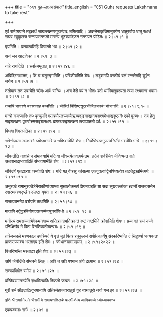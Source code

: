 +++
title = "०५१ गुह-लक्ष्मणसंवादः"
title_english = "051 Guha requests Lakshmana to take rest"

+++


एवं रामे शयाने तद्रक्षार्थं जाग्रल्लक्ष्मणगुहसंवादः तमित्यादि ।
अदम्भेनाकृत्रिमानुरागेण भ्रातुरर्थाय भ्रातू रक्षार्थं राघवं रघुकुलजं
सन्तापसन्तप्तो रामस्य भूशय्यादिजेन सन्तापेन पीडितः  ॥  २।५१।१  ॥   

  

इयमिति । प्रत्याश्वसिहि विश्रान्तो भव  ॥  २।५१।२  ॥   

  

अयं जन आटविकः  ॥  २।५१।३  ॥   

  

नहि रामादिति । सर्वात्मभूतात्  ॥  २।५१।४६  ॥   

  

अविदितमज्ञातम् । किं च चतुरङ्गमिति । परिकीयमिति शेषः । तादृशमपि परकीयं
बलं सन्तरेमहि युद्धेन जयेम  ॥  २।५१।७  ॥   

  

ततोवाच तत उवाचेति च्छेदः आर्षः सन्धिः । अत्र देशे वयं न भीताः यतो
धर्ममेवानुपश्यता त्वया रक्ष्यमाणा भवामः  ॥  २।५१।८  ॥   

  

तथापि जागरणे कारणमाह कथमिति । जीवितं विशिष्टसुखजीवितजनकं भोजनादि  ॥ 
२।५१।९,१०  ॥   

  

मन्त्रो गायत्र्यादिः तपः कृच्छ्रादि
पराक्रमैस्तज्जन्यैऋ़ष्यशृङ्गाद्यानयनाश्वमेधाद्यनुष्ठानैः एको मुख्यः ।
तत्र हेतुः सदृशलक्षणः पुरुषोत्तमसदृशलक्षणः दशरथसदृशलक्षण इत्यापाततो
ऽर्थः  ॥  २।५१।११ ॥   

  

विधवा विगतपतिका  ॥  २।५१।१२  ॥   

  

श्रमेणोपरता राजभवने ऽयोध्यानगरे च भविष्यन्तीति शेषः ।
निर्घोषोपरतमुपरतनिर्घोषं भवतीति मन्ये  ॥  २।५१।१३  ॥   

  

जीवन्तीति नाशंसे न संभावयामि यदि वा जीवन्त्येतावत्पर्यन्तम्, तदेमां
शर्वरीमेव जीविष्यन्त नाग्रे अन्नपानाद्यभावादिति संभावयामीति शेषः  ॥ 
२।५१।१४  ॥   

  

जीवेदपि एतद्रात्र्याः परमपीति शेषः । यदि यत् वीरसूः कौसल्या
एकपुत्रत्वाद्विनशिष्यत्येव तदतिदुःखमित्यर्थः  ॥  २।५१।१५  ॥   

  

अनुरक्तै रामानुरक्तैर्जनैराकीर्णा व्याप्ता सुखालोकरूपं प्रियमावहति सा
सदा सुखवल्लोका इदानीं राजव्यसनेन दशरथमरणदुःखेन संमृष्टा युक्ता  ॥ 
२।५१।१६  ॥   

  

राजव्यसनमेव दर्शयति कथमिति  ॥  २।५१।१७  ॥   

  

मातापि भर्तृपुत्रवियोगात्सत्यप्येकपुत्रसंनिधौ  ॥  २।५१।१८  ॥   

  

मनोरथं रामराज्याभिषेकमनवाप्य अतिक्रान्तमतिक्रान्तं नष्टं नष्टमिति
क्रोशन्निति शेषः । प्रत्यागतं रामं राज्ये ऽनिक्षिप्यैव मे पिता
विनशिष्यतीत्यन्वयः  ॥  २।५१।१९  ॥   

  

तस्मिन्काले मरणकाल उपस्थिते ये वृत्तं मृतं पितरं रघुकुलजं
सर्वप्रेतकार्येषु संस्करिष्यन्ति ते सिद्धार्था भाग्यवन्तः
प्राप्तराज्याश्च भरतादय इति शेषः । क्रोधात्तन्नामाग्रहणम्  ॥  २।५१।२०२२
 ॥   

  

विचरिष्यन्ति भरतादय इति शेषः  ॥  २।५१।२३  ॥   

  

अपि जीवेदिति संभावने लिङ् । अपि च अपि पश्याम अपि द्रक्ष्यामः  ॥  २।५१।२४
 ॥   

  

सत्यप्रतिज्ञेन रामेण  ॥  २।५१।२५  ॥   

  

परिदेवयमानस्येति इत्थमित्यादिः तिष्ठतो जाग्रतः  ॥  २।५१।२६  ॥   

  

गुरौ रामे सौहृदादित्युभयान्वयि अतिस्नेहाज्ज्वरातुरो गुहः व्यथातुरो नागो
गज इव  ॥  २।५१।२७  ॥   

  

इति श्रीरामाभिरामे श्रीरामीये रामायणतिलके वाल्मीकीय आदिकाव्ये
ऽयोध्याकाण्डे  

एकपञ्चाशः सर्गः  ॥  २।५१  ॥   

  

  



